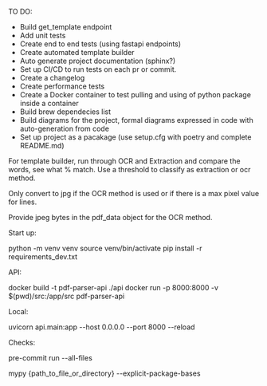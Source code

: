 TO DO:

- Build get_template endpoint
- Add unit tests
- Create end to end tests (using fastapi endpoints)
- Create automated template builder
- Auto generate project documentation (sphinx?)
- Set up CI/CD to run tests on each pr or commit.
- Create a changelog
- Create performance tests
- Create a Docker container to test pulling and using of python package inside a container
- Build brew dependecies list
- Build diagrams for the project, formal diagrams expressed in code with auto-generation from code
- Set up project as a pacakage (use setup.cfg with poetry and complete README.md)


For template builder, run through OCR and Extraction and compare the words, see what % match. Use a threshold to classify as extraction or ocr method.

Only convert to jpg if the OCR method is used or if there is a max pixel value for lines.

Provide jpeg bytes in the pdf_data object for the OCR method.


Start up:

python -m venv venv
source venv/bin/activate
pip install -r requirements_dev.txt

API:

docker build -t pdf-parser-api ./api
docker run -p 8000:8000 -v $(pwd)/src:/app/src pdf-parser-api

Local:

uvicorn api.main:app --host 0.0.0.0 --port 8000 --reload

Checks:

pre-commit run --all-files

mypy {path_to_file_or_directory} --explicit-package-bases
